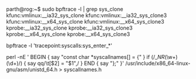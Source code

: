 parth@rog:~$ sudo bpftrace -l | grep sys_clone
kfunc:vmlinux:__ia32_sys_clone
kfunc:vmlinux:__ia32_sys_clone3
kfunc:vmlinux:__x64_sys_clone
kfunc:vmlinux:__x64_sys_clone3
kprobe:__ia32_sys_clone
kprobe:__ia32_sys_clone3
kprobe:__x64_sys_clone
kprobe:__x64_sys_clone3


bpftrace -l 'tracepoint:syscalls:sys_enter_*'


perl -nE '
  BEGIN { say "const char *syscallnames[] = {" }
  if (/__NR_(\w+) (\d+)/) { say qq/\t[$2] = "$1",/ }
  END { say "};" }' /usr/include/x86_64-linux-gnu/asm/unistd_64.h > syscallnames.h
